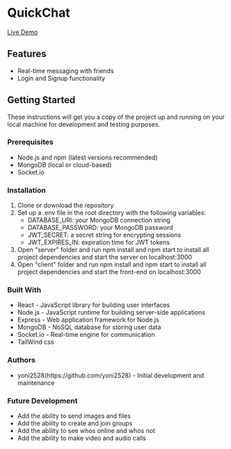 <h1>QuickChat</h1>

<a href="https://radiant-ganache-5a0f50.netlify.app/">Live Demo</a>

<h2>Features</h2>
<ul>
  <li>Real-time messaging with friends</li>
  <li>Login and Signup functionality</li>
</ul>

<h2>Getting Started</h2>
<p>These instructions will get you a copy of the project up and running on your local machine for development and testing purposes.</p>

<h3>Prerequisites</h3>
<ul>
  <li>Node.js and npm (latest versions recommended)</li>
  <li>MongoDB (local or cloud-based)</li>
  <li>Socket.io</li>
</ul>

<h3>Installation</h3>
<ol>
  <li>Clone or download the repository</li>
  <li>Set up a .env file in the root directory with the following variables:
    <ul>
      <li>DATABASE_URI: your MongoDB connection string</li>
      <li>DATABASE_PASSWORD: your MongoDB password</li>
      <li>JWT_SECRET: a secret string for encrypting sessions</li>
      <li>JWT_EXPIRES_IN: expiration time for JWT tokens</li>
    </ul>
  </li>
  <li>Open "server" folder and run npm install and npm start to install all project dependencies and start the server on localhost:3000</li>
  <li>Open "client" folder and run npm install and npm start to install all project dependencies and start the front-end on localhost:3000</li>
</ol>

<h3>Built With</h3>
<ul>
  <li>React - JavaScript library for building user interfaces</li>
  <li>Node.js - JavaScript runtime for building server-side applications</li>
  <li>Express - Web application framework for Node.js</li>
  <li>MongoDB - NoSQL database for storing user data</li>
  <li>Socket.io - Real-time engine for communication</li>
  <li>TailWind css</li>
</ul>

<h3>Authors</h3>
<ul>
  <li>yoni2528(https://github.com/yoni2528) - Initial development and maintenance</li>
</ul>

<h3>Future Development</h3>
<ul>
  <li>Add the ability to send images and files</li>
  <li>Add the ability to create and join groups</li>
  <li>Add the ability to see whos online and whos not</li>
  <li>Add the ability to make video and audio calls</li>
</ul>

